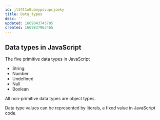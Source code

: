 ```yaml
---
id: jt34t1o0ubmypsvupcjomky
title: Data_types
desc: ''
updated: 1669843743785
created: 1669837963465
---
```

## Data types in JavaScript

The five primitive data types in JavaScript

* String
* Number
* Undefined
* Null
* Boolean

All non-primitive data types are object types.

Data type values can be represented by literals, a fixed value in JavaScript code.